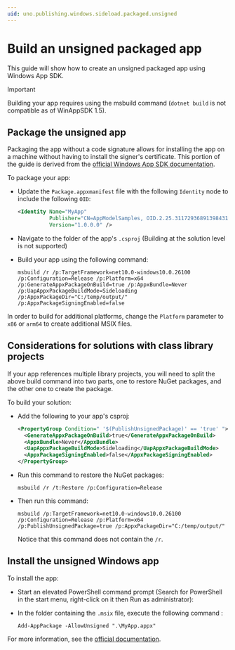 ```yaml
---
uid: uno.publishing.windows.sideload.packaged.unsigned
---
```


# Build an unsigned packaged app

This guide will show how to create an unsigned packaged app using Windows App SDK.

> [!IMPORTANT]
> Building your app requires using the msbuild command (`dotnet build` is not compatible as of WinAppSDK 1.5).

## Package the unsigned app

Packaging the app without a code signature allows for installing the app on a machine without having to install the signer's certificate. This portion of the guide is derived from the [official Windows App SDK documentation](https://learn.microsoft.com/en-us/windows/msix/package/unsigned-package).

To package your app:

- Update the `Package.appxmanifest` file with the following `Identity` node to include the following `OID`:

  ```xml
  <Identity Name="MyApp"
            Publisher="CN=AppModelSamples, OID.2.25.311729368913984317654407730594956997722=1"
            Version="1.0.0.0" />
  ```

- Navigate to the folder of the app's `.csproj` (Building at the solution level is not supported)
- Build your app using the following command:

    ```pwsh
    msbuild /r /p:TargetFramework=net10.0-windows10.0.26100 /p:Configuration=Release /p:Platform=x64 /p:GenerateAppxPackageOnBuild=true /p:AppxBundle=Never /p:UapAppxPackageBuildMode=Sideloading /p:AppxPackageDir="C:/temp/output/" /p:AppxPackageSigningEnabled=false
    ```

In order to build for additional platforms, change the `Platform` parameter to `x86` or `arm64` to create additional MSIX files.

## Considerations for solutions with class library projects

If your app references multiple library projects, you will need to split the above build command into two parts, one to restore NuGet packages, and the other one to create the package.

To build your solution:

- Add the following to your app's csproj:

  ```xml
  <PropertyGroup Condition=" '$(PublishUnsignedPackage)' == 'true' ">
    <GenerateAppxPackageOnBuild>true</GenerateAppxPackageOnBuild>
    <AppxBundle>Never</AppxBundle>
    <UapAppxPackageBuildMode>Sideloading</UapAppxPackageBuildMode>
    <AppxPackageSigningEnabled>false</AppxPackageSigningEnabled>  
  </PropertyGroup>
  ```

- Run this command to restore the NuGet packages:

  ```pwsh
  msbuild /r /t:Restore /p:Configuration=Release
  ```

- Then run this command:

  ```pwsh
  msbuild /p:TargetFramework=net10.0-windows10.0.26100 /p:Configuration=Release /p:Platform=x64 /p:PublishUnsignedPackage=true /p:AppxPackageDir="C:/temp/output/"
  ```

  Notice that this command does not contain the `/r`.

## Install the unsigned Windows app

To install the app:

- Start an elevated PowerShell command prompt (Search for PowerShell in the start menu, right-click on it then Run as administrator):
- In the folder containing the `.msix` file, execute the following command :

    ```pwsh
    Add-AppPackage -AllowUnsigned ".\MyApp.appx"
    ```

For more information, see the [official documentation](https://learn.microsoft.com/en-us/windows/msix/package/unsigned-package#install-an-unsigned-package).
